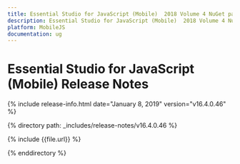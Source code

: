 ```yaml
---
title: Essential Studio for JavaScript (Mobile)  2018 Volume 4 NuGet package release  Release Notes  
description: Essential Studio for JavaScript (Mobile)  2018 Volume 4 NuGet package release  Release Notes  
platform: MobileJS
documentation: ug
---
```


# Essential Studio for JavaScript (Mobile)  Release Notes  

{% include release-info.html date="January 8, 2019"  version="v16.4.0.46" %} 


{% directory path: _includes/release-notes/v16.4.0.46 %}

{% include {{file.url}} %}

{% enddirectory %}